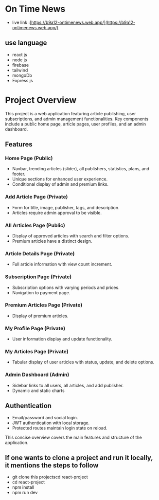 # On Time News 


- live link :[https://b9a12-ontimenews.web.app/](https://b9a12-ontimenews.web.app/) 

## use language
- react js
- node js
- firebase 
- tailwind
- mongoDb
- Express js
# Project Overview

This project is a web application featuring article publishing, user subscriptions, and admin management functionalities. Key components include a public home page, article pages, user profiles, and an admin dashboard.

## Features

### Home Page (Public)
- Navbar, trending articles (slider), all publishers, statistics, plans, and footer.
- Unique sections for enhanced user experience.
- Conditional display of admin and premium links.

### Add Article Page (Private)
- Form for title, image, publisher, tags, and description.
- Articles require admin approval to be visible.

### All Articles Page (Public)
- Display of approved articles with search and filter options.
- Premium articles have a distinct design.

### Article Details Page (Private)
- Full article information with view count increment.

### Subscription Page (Private)
- Subscription options with varying periods and prices.
- Navigation to payment page.

### Premium Articles Page (Private)
- Display of premium articles.

### My Profile Page (Private)
- User information display and update functionality.

### My Articles Page (Private)
- Tabular display of user articles with status, update, and delete options.

### Admin Dashboard (Admin)
- Sidebar links to all users, all articles, and add publisher.
- Dynamic and static charts 

## Authentication
- Email/password and social login.
- JWT authentication with local storage.
- Protected routes maintain login state on reload.


This concise overview covers the main features and structure of the application.


## If one wants to clone a project and run it locally, it mentions the steps to follow
- git clone this projectscd react-project
- cd react-project
- npm install
- npm run dev


